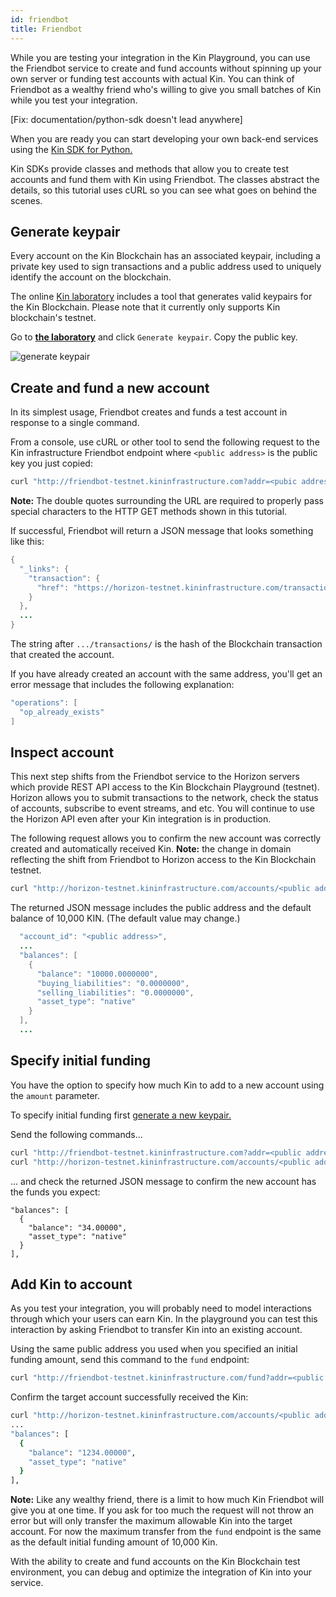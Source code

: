 ```yaml
---
id: friendbot
title: Friendbot
---
```


While you are testing your integration in the Kin Playground, you can use the Friendbot service to create and fund accounts without spinning up your own server or funding test accounts with actual Kin. You can think of Friendbot as a wealthy friend who's willing to give you small batches of Kin while you test your integration.

[Fix: documentation/python-sdk doesn't lead anywhere]

When you are ready you can start developing your own back-end services using the [Kin SDK for Python.](documentation/python-sdk)

Kin SDKs provide classes and methods that allow you to create test accounts and fund them with Kin using Friendbot. The classes abstract the details, so this tutorial uses cURL so you can see what goes on behind the scenes.

## Generate keypair

Every account on the Kin Blockchain has an associated keypair, including a private key used to sign transactions and a public address used to uniquely identify the account on the blockchain.

The online [Kin laboratory](http://laboratory-testnet.kininfrastructure.com/#account-creator?network=test) includes a tool that generates valid keypairs for the Kin Blockchain. Please note that it currently only supports Kin blockchain's testnet.

Go to [**the laboratory**](http://laboratory-testnet.kininfrastructure.com/#account-creator?network=test) and click `Generate keypair`. Copy the public key.

![generate keypair](../img/gen-keypair.png)

## Create and fund a new account

In its simplest usage, Friendbot creates and funds a test account in response to a single command.

From a console, use cURL or other tool to send the following request to the Kin infrastructure Friendbot endpoint where ```<public address>``` is the public key you just copied:

```bash
curl "http://friendbot-testnet.kininfrastructure.com?addr=<pubic address>"
```
**Note:** The double quotes surrounding the URL are required to properly pass special characters to the HTTP GET methods shown in this tutorial.

If successful, Friendbot will return a JSON message that looks something like this:

```java
{
  "_links": {
    "transaction": {
      "href": "https://horizon-testnet.kininfrastructure.com/transactions/c1578edef2f6ac3c6e72134b5ea226c6391aef629d14fe8bee26e80016fc5249"
    }
  },
  ...
}
```

The string after `.../transactions/` is the hash of the Blockchain transaction that created the account.

If you have already created an account with the same address, you'll get an error message that includes the following explanation:

```java
"operations": [
  "op_already_exists"
]
```

## Inspect account

This next step shifts from the Friendbot service to the Horizon servers which provide REST API access to the Kin Blockchain Playground (testnet). Horizon allows you to submit transactions to the network, check the status of accounts, subscribe to event streams, and etc. You will continue to use the Horizon API even after your Kin integration is in production.

The following request allows you to confirm the new account was correctly created and automatically received Kin. 
**Note:** the change in domain reflecting the shift from Friendbot to Horizon access to the Kin Blockchain testnet.

```bash
curl "http://horizon-testnet.kininfrastructure.com/accounts/<public address>"
```
The returned JSON message includes the public address and the default balance of 10,000 KIN. (The default value may change.)

```java
  "account_id": "<public address>",
  ...
  "balances": [
    {
      "balance": "10000.0000000",
      "buying_liabilities": "0.0000000",
      "selling_liabilities": "0.0000000",
      "asset_type": "native"
    }
  ],
  ...

  ```
## Specify initial funding

You have the option to specify how much Kin to add to a new account using the `amount` parameter.

To specify initial funding first [generate a new keypair.](#generate-keypair)

Send the following commands...

```bash
curl "http://friendbot-testnet.kininfrastructure.com?addr=<public address>&amount=34"
curl "http://horizon-testnet.kininfrastructure.com/accounts/<public address>"
```

... and check the returned JSON message to confirm the new account has the funds you expect:

```
"balances": [
  {
    "balance": "34.00000",
    "asset_type": "native"
  }
],
```
## Add Kin to account

As you test your integration, you will probably need to model interactions through which your users can earn Kin. In the playground you can test this interaction by asking Friendbot to transfer Kin into an existing account.

Using the same public address you used when you specified an initial funding amount, send this command to the `fund` endpoint:

```bash
curl "http://friendbot-testnet.kininfrastructure.com/fund?addr=<public address>&amount=1200"
```

Confirm the target account successfully received the Kin:

```bash
curl "http://horizon-testnet.kininfrastructure.com/accounts/<public address>"
...
"balances": [
  {
    "balance": "1234.00000",
    "asset_type": "native"
  }
],
```
**Note:** Like any wealthy friend, there is a limit to how much Kin Friendbot will give you at one time. If you ask for too much the request will not throw an error but will only transfer the maximum allowable Kin into the target account. For now the maximum transfer from the `fund` endpoint is the same as the default initial funding amount of 10,000 Kin.

With the ability to create and fund accounts on the Kin Blockchain test environment, you can debug and optimize the integration of Kin into your service.
